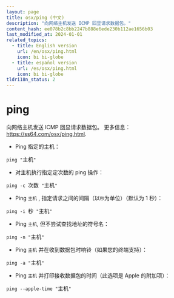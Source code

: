 ```yaml
---
layout: page
title: osx/ping (中文)
description: "向网络主机发送 ICMP 回显请求数据包。"
content_hash: ee078b2c8bb2247b888e6ede230b112ae1656b03
last_modified_at: 2024-01-01
related_topics:
  - title: English version
    url: /en/osx/ping.html
    icon: bi bi-globe
  - title: español version
    url: /es/osx/ping.html
    icon: bi bi-globe
tldri18n_status: 2
---
```

# ping

向网络主机发送 ICMP 回显请求数据包。
更多信息：<https://ss64.com/osx/ping.html>.

- Ping 指定的主机：

`ping "`<span class="tldr-var badge badge-pill bg-dark-lm bg-white-dm text-white-lm text-dark-dm font-weight-bold">主机</span>`"`

- 对主机执行指定定次数的 ping 操作：

`ping -c `<span class="tldr-var badge badge-pill bg-dark-lm bg-white-dm text-white-lm text-dark-dm font-weight-bold">次数</span>` "`<span class="tldr-var badge badge-pill bg-dark-lm bg-white-dm text-white-lm text-dark-dm font-weight-bold">主机</span>`"`

- Ping `主机` , 指定请求之间的间隔（以`秒`为单位）（默认为 1 秒）：

`ping -i `<span class="tldr-var badge badge-pill bg-dark-lm bg-white-dm text-white-lm text-dark-dm font-weight-bold">秒</span>` "`<span class="tldr-var badge badge-pill bg-dark-lm bg-white-dm text-white-lm text-dark-dm font-weight-bold">主机</span>`"`

- Ping `主机`, 但不尝试查找地址的符号名：

`ping -n "`<span class="tldr-var badge badge-pill bg-dark-lm bg-white-dm text-white-lm text-dark-dm font-weight-bold">主机</span>`"`

- Ping `主机` 并在收到数据包时响铃（如果您的终端支持）：

`ping -a "`<span class="tldr-var badge badge-pill bg-dark-lm bg-white-dm text-white-lm text-dark-dm font-weight-bold">主机</span>`"`

- Ping `主机` 并打印接收数据包的时间（此选项是 Apple 的附加项）：

`ping --apple-time "`<span class="tldr-var badge badge-pill bg-dark-lm bg-white-dm text-white-lm text-dark-dm font-weight-bold">主机</span>`"`
